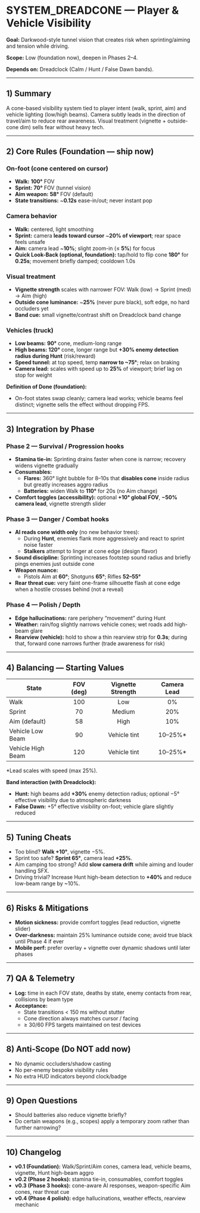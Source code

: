 # SYSTEM_DREADCONE — Player & Vehicle Visibility

**Goal:** Darkwood-style tunnel vision that creates risk when sprinting/aiming and tension while driving.

**Scope:** Low (foundation now), deepen in Phases 2–4.

**Depends on:** Dreadclock (Calm / Hunt / False Dawn bands).

---

## 1) Summary
A cone-based visibility system tied to player intent (walk, sprint, aim) and vehicle lighting (low/high beams). Camera subtly leads in the direction of travel/aim to reduce rear awareness. Visual treatment (vignette + outside-cone dim) sells fear without heavy tech.

---

## 2) Core Rules (Foundation — ship now)
### On-foot (cone centered on cursor)
- **Walk:** **100°** FOV
- **Sprint:** **70°** FOV (tunnel vision)
- **Aim weapon:** **58°** FOV (default)
- **State transitions:** ~**0.12s** ease-in/out; never instant pop

### Camera behavior
- **Walk:** centered, light smoothing
- **Sprint:** camera **leads toward cursor** ~**20% of viewport**; rear space feels unsafe
- **Aim:** camera lead ~**10%**; slight zoom-in (≤ **5%**) for focus
- **Quick Look-Back (optional, foundation):** tap/hold to flip cone **180°** for **0.25s**; movement briefly damped; cooldown 1.0s

### Visual treatment
- **Vignette strength** scales with narrower FOV: Walk (low) → Sprint (med) → Aim (high)
- **Outside cone luminance:** ~**25%** (never pure black), soft edge, no hard occluders yet
- **Band cue:** small vignette/contrast shift on Dreadclock band change

### Vehicles (truck)
- **Low beams:** **90°** cone, medium-long range
- **High beams:** **120°** cone, longer range but **+30% enemy detection radius during Hunt** (risk/reward)
- **Speed tunnel:** at top speed, temp **narrow to ~75°**; relax on braking
- **Camera lead:** scales with speed up to **25%** of viewport; brief lag on stop for weight

**Definition of Done (foundation):**
- On-foot states swap cleanly; camera lead works; vehicle beams feel distinct; vignette sells the effect without dropping FPS.

---

## 3) Integration by Phase
### Phase 2 — Survival / Progression hooks
- **Stamina tie-in:** Sprinting drains faster when cone is narrow; recovery widens vignette gradually
- **Consumables:**
  - **Flares:** 360° light bubble for 8–10s that **disables cone** inside radius but greatly increases aggro radius
  - **Batteries:** widen Walk to **110°** for 20s (no Aim change)
- **Comfort toggles (accessibility):** optional **+10° global FOV**, **−50% camera lead**, vignette strength slider

### Phase 3 — Danger / Combat hooks
- **AI reads cone width only** (no new behavior trees):
  - During **Hunt**, enemies flank more aggressively and react to sprint noise faster
  - **Stalkers** attempt to linger at cone edge (design flavor)
- **Sound discipline:** Sprinting increases footstep sound radius and briefly pings enemies just outside cone
- **Weapon nuance:**
  - Pistols Aim at **60°**; Shotguns **65°**; Rifles **52–55°**
- **Rear threat cue:** very faint one-frame silhouette flash at cone edge when a hostile crosses behind (not a reveal)

### Phase 4 — Polish / Depth
- **Edge hallucinations:** rare periphery “movement” during Hunt
- **Weather:** rain/fog slightly narrows vehicle cones; wet roads add high-beam glare
- **Rearview (vehicle):** hold to show a thin rearview strip for **0.3s**; during that, forward cone narrows further (trade awareness for risk)

---

## 4) Balancing — Starting Values
| State            | FOV (deg) | Vignette Strength | Camera Lead |
|------------------|:---------:|:-----------------:|:-----------:|
| Walk             |   100     |      Low          |    0%       |
| Sprint           |    70     |     Medium        |   20%       |
| Aim (default)    |    58     |       High        |   10%       |
| Vehicle Low Beam |    90     |     Vehicle tint  |   10–25%*   |
| Vehicle High Beam|   120     |     Vehicle tint  |   10–25%*   |

*Lead scales with speed (max 25%).

**Band interaction (with Dreadclock):**
- **Hunt:** high beams add **+30%** enemy detection radius; optional −5° effective visibility due to atmospheric darkness
- **False Dawn:** +5° effective visibility on-foot; vehicle glare slightly reduced

---

## 5) Tuning Cheats
- Too blind? **Walk +10°**, vignette −5%.
- Sprint too safe? **Sprint 65°**, camera lead **+25%**.
- Aim camping too strong? Add **slow camera drift** while aiming and louder handling SFX.
- Driving trivial? Increase Hunt high-beam detection to **+40%** and reduce low-beam range by ~10%.

---

## 6) Risks & Mitigations
- **Motion sickness:** provide comfort toggles (lead reduction, vignette slider)
- **Over-darkness:** maintain 25% luminance outside cone; avoid true black until Phase 4 if ever
- **Mobile perf:** prefer overlay + vignette over dynamic shadows until later phases

---

## 7) QA & Telemetry
- **Log:** time in each FOV state, deaths by state, enemy contacts from rear, collisions by beam type
- **Acceptance:**
  - State transitions < 150 ms without stutter
  - Cone direction always matches cursor / facing
  - ≥ 30/60 FPS targets maintained on test devices

---

## 8) Anti‑Scope (Do NOT add now)
- No dynamic occluders/shadow casting
- No per-enemy bespoke visibility rules
- No extra HUD indicators beyond clock/badge

---

## 9) Open Questions
- Should batteries also reduce vignette briefly?
- Do certain weapons (e.g., scopes) apply a temporary zoom rather than further narrowing?

---

## 10) Changelog
- **v0.1 (Foundation):** Walk/Sprint/Aim cones, camera lead, vehicle beams, vignette, Hunt high-beam aggro
- **v0.2 (Phase 2 hooks):** stamina tie-in, consumables, comfort toggles
- **v0.3 (Phase 3 hooks):** cone-aware AI responses, weapon-specific Aim cones, rear threat cue
- **v0.4 (Phase 4 polish):** edge hallucinations, weather effects, rearview mechanic

